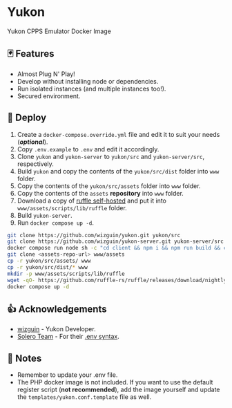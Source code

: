 # Yukon

Yukon CPPS Emulator Docker Image

## 🃏 Features

- Almost Plug N' Play!
- Develop without installing node or dependencies.
- Run isolated instances (and multiple instances too!).
- Secured environment.

## 🚀 Deploy

1. Create a `docker-compose.override.yml` file and edit it to suit your needs (***optional***).
2. Copy `.env.example` to `.env` and edit it accordingly.
3. Clone `yukon` and `yukon-server` to `yukon/src` and `yukon-server/src`, respectively.
4. Build `yukon` and copy the contents of the `yukon/src/dist` folder into `www` folder.
5. Copy the contents of the `yukon/src/assets` folder into `www` folder.
6. Copy the contents of the `assets` **repository** into `www` folder.
7. Download a copy of [ruffle self-hosted](https://ruffle.rs/#downloads) and put it into `www/assets/scripts/lib/ruffle` folder.
8. Build `yukon-server`.
9. Run `docker compose up -d`.

```sh
git clone https://github.com/wizguin/yukon.git yukon/src
git clone https://github.com/wizguin/yukon-server.git yukon-server/src
docker compose run node sh -c "cd client && npm i && npm run build && cd ../server && npm i && npm run build"
git clone <assets-repo-url> www/assets
cp -r yukon/src/assets/ www
cp -r yukon/src/dist/* www
mkdir -p www/assets/scripts/lib/ruffle
wget -qO- https://github.com/ruffle-rs/ruffle/releases/download/nightly-2022-09-14/ruffle-nightly-2022_09_14-web-selfhosted.zip | busybox unzip -d www/assets/scripts/lib/ruffle -
docker compose up -d
```

## 👍 Acknowledgements

- [wizguin](https://github.com/wizguin/) - Yukon Developer.
- [Solero Team](https://github.com/solero/) - For their [.env syntax](https://github.com/solero/wand/blob/master/.env).

## 📜 Notes

- Remember to update your .env file.
- The PHP docker image is not included. If you want to use the default register script (**not recommended**), add the image yourself and update the `templates/yukon.conf.template` file as well.
